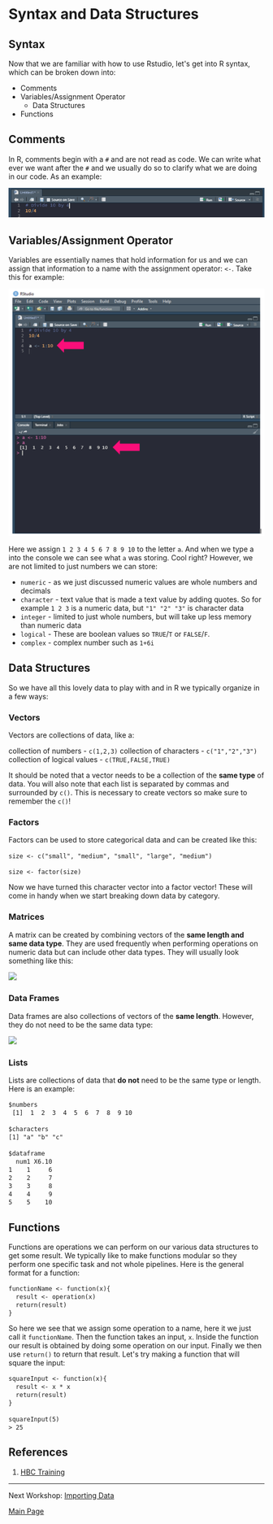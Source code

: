 # Syntax and Data Structures

## Syntax

Now that we are familiar with how to use Rstudio, let's get into R syntax, which can be broken down into:

* Comments 
* Variables/Assignment Operator
  *  Data Structures
* Functions

## Comments

In R, comments begin with a ```#``` and are not read as code. We can write what ever we want after the ```#``` and we usually do so to clarify what we are doing in our code. As an example:

![](images/comment.PNG)

## Variables/Assignment Operator

Variables are essentially names that hold information for us and we can assign that information to a name with the assignment operator: ```<-```. Take this for example:

![](images/assign.PNG)

Here we assign ```1 2 3 4 5 6 7 8 9 10``` to the letter ```a```. And when we type a into the console we can see what ```a``` was storing. Cool right? However, we are not limited to just numbers we can store:

* ```numeric``` - as we just discussed numeric values are whole numbers and decimals
* ```character``` - text value that is made a text value by adding quotes. So for example ```1 2 3``` is a numeric data, but ```"1" "2" "3"``` is character data
* ```integer``` - limited to just whole numbers, but will take up less memory than numeric data
* ```logical``` - These are boolean values so ```TRUE```/```T``` or ```FALSE```/```F```.
* ```complex``` - complex number such as ```1+6i```

## Data Structures

So we have all this lovely data to play with and in R we typically organize in a few ways:

### Vectors

Vectors are collections of data, like a:

  collection of numbers - ```c(1,2,3)```
  collection of characters -  ```c("1","2","3")```
  collection of logical values - ```c(TRUE,FALSE,TRUE)```

It should be noted that a vector needs to be a collection of the **same type** of data. You will also note that each list is separated by commas and surrounded by ```c()```. This is necessary to create vectors so make sure to remember the ```c()```!

### Factors

Factors can be used to store categorical data and can be created like this:

  ```size <- c("small", "medium", "small", "large", "medium")```
  
  ```size <- factor(size)```
  
Now we have turned this character vector into a factor vector! These will come in handy when we start breaking down data by category.

### Matrices

A matrix can be created by combining vectors of the **same length and same data type**. They are used frequently when performing operations on numeric data but can include other data types. They will usually look something like this:

![](images/matrix.PNG)

### Data Frames

Data frames are also collections of vectors of the **same length**. However, they do not need to be the same data type:

![](images/df.PNG)

### Lists

Lists are collections of data that **do not** need to be the same type or length. Here is an example:

```
$numbers
 [1]  1  2  3  4  5  6  7  8  9 10

$characters
[1] "a" "b" "c"

$dataframe
  num1 X6.10
1    1     6
2    2     7
3    3     8
4    4     9
5    5    10
```

## Functions

Functions are operations we can perform on our various data structures to get some result. We typically like to make functions modular so they perform one specific task and not whole pipelines. Here is the general format for a function:

```
functionName <- function(x){
  result <- operation(x)
  return(result)
}
```

So here we see that we assign some operation to a name, here it we just call it ```functionName```. Then the function takes an input, ```x```. Inside the function our result is obtained by doing some operation on our input. Finally we then use ```return()``` to return that result. Let's try making a function that will square the input:

```
squareInput <- function(x){
  result <- x * x
  return(result)
}

squareInput(5)
> 25
```

## References

1. [HBC Training](https://hbctraining.github.io/Intro-to-R-flipped/schedules/links-to-lessons.html)


_________________________________________________________________________________________________________________________________________________________________________________

Next Workshop: [Importing Data](../ImportingData/ImportingData.md)

[Main Page](../IntroToR.md)
